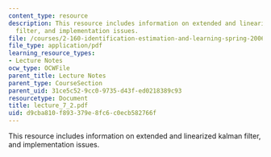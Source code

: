 ```yaml
---
content_type: resource
description: This resource includes information on extended and linearized kalman
  filter, and implementation issues.
file: /courses/2-160-identification-estimation-and-learning-spring-2006/d9cba810f893379e8fc6c0ecb582766f_lecture_7_2.pdf
file_type: application/pdf
learning_resource_types:
- Lecture Notes
ocw_type: OCWFile
parent_title: Lecture Notes
parent_type: CourseSection
parent_uid: 31ce5c52-9cc0-9735-d43f-ed0218389c93
resourcetype: Document
title: lecture_7_2.pdf
uid: d9cba810-f893-379e-8fc6-c0ecb582766f
---
```

This resource includes information on extended and linearized kalman filter, and implementation issues.

